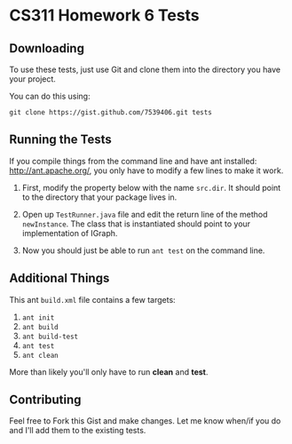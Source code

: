 CS311 Homework 6 Tests
======================

## Downloading

To use these tests, just use Git and clone them into the directory you
have your project.

You can do this using:

    git clone https://gist.github.com/7539406.git tests

## Running the Tests

If you compile things from the command line and have ant installed:
http://ant.apache.org/, you only have to modify a few lines to make it
work.

1. First, modify the property below with the name `src.dir`. It should point to
   the directory that your package lives in.

2. Open up `TestRunner.java` file and edit the return line of the method
   `newInstance`.  The class that is instantiated should point to your
   implementation of IGraph.

3. Now you should just be able to run `ant test` on the command line.

## Additional Things

This ant `build.xml` file contains a few targets:

1. `ant init`
2. `ant build`
3. `ant build-test`
4. `ant test`
5. `ant clean`

More than likely you'll only have to run **clean** and **test**.

## Contributing

Feel free to Fork this Gist and make changes. Let me know when/if you do
and I'll add them to the existing tests.

